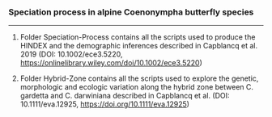 ### Speciation process in alpine Coenonympha butterfly species
---------------


1. Folder Speciation-Process contains all the scripts used to produce the HINDEX and the demographic inferences described in Capblancq et al. 2019 (DOI: 10.1002/ece3.5220, https://onlinelibrary.wiley.com/doi/10.1002/ece3.5220)


2. Folder Hybrid-Zone contains all the scripts used to explore the genetic, morphologic and ecologic variation along the hybrid zone between C. gardetta and C. darwiniana described in Capblancq et al. (DOI: 10.1111/eva.12925, https://doi.org/10.1111/eva.12925)

